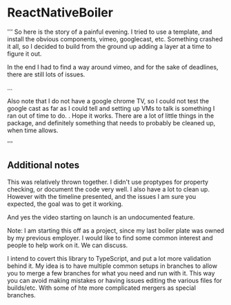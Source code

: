 # ReactNativeBoiler

'''
So here is the story of a painful evening.
I tried to use a template, and install the obvious components, vimeo, googlecast, etc.
Something crashed it all, so I decided to build from the ground up adding a layer at a time to figure it out.

In the end I had to find a way around vimeo, and for the sake of deadlines, there are still lots of issues.

...

Also note that I do not have a google chrome TV, so I could not test the google cast as far as I could tell and setting up VMs to talk is something I ran out of time to do.
.  Hope it works.
There are a lot of little things in the package, and definitely something that needs to probably be cleaned up, when time allows.

'''

## Additional notes

This was relatively thrown together.  I didn't use proptypes for property checking, or document the code very well.  I also have a lot to clean up.
However with the timeline presented, and the issues I am sure you expected, the goal was to get it working.

And yes the video starting on launch is an undocumented feature.

Note: I am starting this off as a project, since my last boiler plate was owned by my previous employer.  I would like to find some common interest and people to help work on it.  We can discuss.

I intend to covert this library to TypeScript, and put a lot more validation behind it.
My idea is to have multiple common setups in branches to allow you to  merge a few branches for what you need and run with it.
This way you can avoid making mistakes or having issues editing the various files for builds/etc.  With some of hte more complicated mergers as special branches.
